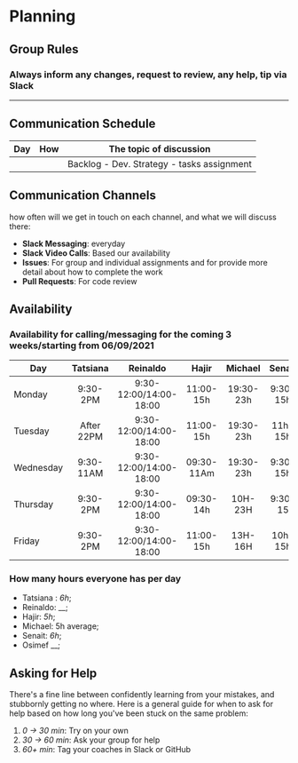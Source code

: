 # Planning

## Group Rules

### Always inform any changes, request to review, any help, tip via Slack 
---

## Communication Schedule

| Day   |    How    | The topic of discussion                    |
| ----- | :-------: | ------------------------------------------ |
|       |           | Backlog - Dev. Strategy - tasks assignment |

## Communication Channels

how often will we get in touch on each channel, and what we will discuss there:

- **Slack Messaging**: everyday
- **Slack Video Calls**:  Based our availability
- **Issues**: For group and individual assignments and for provide more detail about how to complete the work
- **Pull Requests**: For code review

## Availability
### Availability for calling/messaging for the coming 3 weeks/starting from 06/09/2021
| Day       |   Tatsiana  |       Reinaldo       |   Hajir     |  Michael   | Senait  | osimef |
| --------- | :-------:   | :------------------: | :-----:     | :-----:    | :-----: | :-----:|
| Monday    |  9:30- 2PM  |9:30-12:00/14:00-18:00|  11:00-15h  | 19:30-23h  | 9:30-15h|        |
| Tuesday   | After 22PM  |9:30-12:00/14:00-18:00|  11:00-15h  | 19:30-23h  | 11h-15h |        |
| Wednesday |  9:30-11AM  |9:30-12:00/14:00-18:00|  09:30-11Am | 19:30-23h  | 9:30-15h|        |
| Thursday  |    9:30-2PM |9:30-12:00/14:00-18:00|  09:30-14h  | 10H-23H    | 9:30-15 |        |
| Friday    |    9:30-2PM |9:30-12:00/14:00-18:00|  11:00-15h  | 13H-16H    | 10h-15h |        |

### How many hours everyone has per day

- Tatsiana : _6h_;
- Reinaldo: __;
- Hajir: _5h_;
- Michael: 5h average;
- Senait: _6h_;
- Osimef __;

## Asking for Help

There's a fine line between confidently learning from your mistakes, and stubbornly getting no where. Here is a general guide for when to ask for help based on how long you've been stuck on the same problem:

1. _0 -> 30 min_: Try on your own
2. _30 -> 60 min_: Ask your group for help
3. _60+ min_: Tag your coaches in Slack or GitHub
